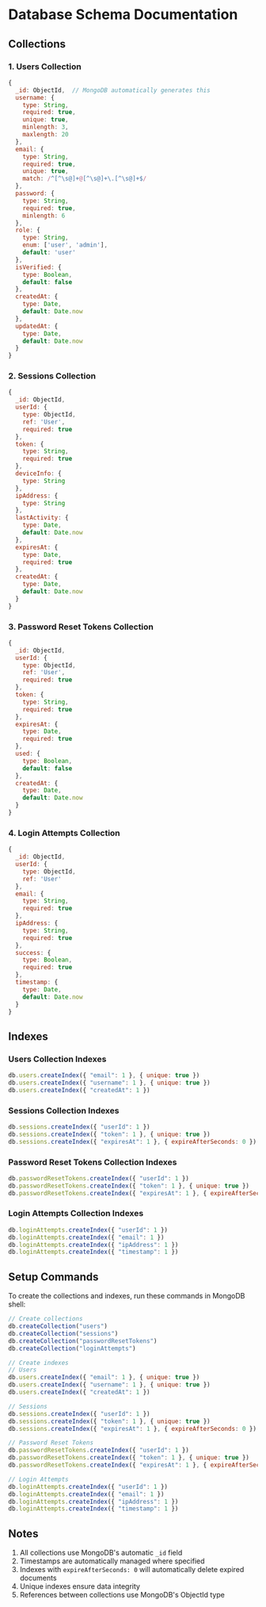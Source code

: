 # Database Schema Documentation

## Collections

### 1. Users Collection
```javascript
{
  _id: ObjectId,  // MongoDB automatically generates this
  username: {
    type: String,
    required: true,
    unique: true,
    minlength: 3,
    maxlength: 20
  },
  email: {
    type: String,
    required: true,
    unique: true,
    match: /^[^\s@]+@[^\s@]+\.[^\s@]+$/
  },
  password: {
    type: String,
    required: true,
    minlength: 6
  },
  role: {
    type: String,
    enum: ['user', 'admin'],
    default: 'user'
  },
  isVerified: {
    type: Boolean,
    default: false
  },
  createdAt: {
    type: Date,
    default: Date.now
  },
  updatedAt: {
    type: Date,
    default: Date.now
  }
}
```

### 2. Sessions Collection
```javascript
{
  _id: ObjectId,
  userId: {
    type: ObjectId,
    ref: 'User',
    required: true
  },
  token: {
    type: String,
    required: true
  },
  deviceInfo: {
    type: String
  },
  ipAddress: {
    type: String
  },
  lastActivity: {
    type: Date,
    default: Date.now
  },
  expiresAt: {
    type: Date,
    required: true
  },
  createdAt: {
    type: Date,
    default: Date.now
  }
}
```

### 3. Password Reset Tokens Collection
```javascript
{
  _id: ObjectId,
  userId: {
    type: ObjectId,
    ref: 'User',
    required: true
  },
  token: {
    type: String,
    required: true
  },
  expiresAt: {
    type: Date,
    required: true
  },
  used: {
    type: Boolean,
    default: false
  },
  createdAt: {
    type: Date,
    default: Date.now
  }
}
```

### 4. Login Attempts Collection
```javascript
{
  _id: ObjectId,
  userId: {
    type: ObjectId,
    ref: 'User'
  },
  email: {
    type: String,
    required: true
  },
  ipAddress: {
    type: String,
    required: true
  },
  success: {
    type: Boolean,
    required: true
  },
  timestamp: {
    type: Date,
    default: Date.now
  }
}
```

## Indexes

### Users Collection Indexes
```javascript
db.users.createIndex({ "email": 1 }, { unique: true })
db.users.createIndex({ "username": 1 }, { unique: true })
db.users.createIndex({ "createdAt": 1 })
```

### Sessions Collection Indexes
```javascript
db.sessions.createIndex({ "userId": 1 })
db.sessions.createIndex({ "token": 1 }, { unique: true })
db.sessions.createIndex({ "expiresAt": 1 }, { expireAfterSeconds: 0 })
```

### Password Reset Tokens Collection Indexes
```javascript
db.passwordResetTokens.createIndex({ "userId": 1 })
db.passwordResetTokens.createIndex({ "token": 1 }, { unique: true })
db.passwordResetTokens.createIndex({ "expiresAt": 1 }, { expireAfterSeconds: 0 })
```

### Login Attempts Collection Indexes
```javascript
db.loginAttempts.createIndex({ "userId": 1 })
db.loginAttempts.createIndex({ "email": 1 })
db.loginAttempts.createIndex({ "ipAddress": 1 })
db.loginAttempts.createIndex({ "timestamp": 1 })
```

## Setup Commands

To create the collections and indexes, run these commands in MongoDB shell:

```javascript
// Create collections
db.createCollection("users")
db.createCollection("sessions")
db.createCollection("passwordResetTokens")
db.createCollection("loginAttempts")

// Create indexes
// Users
db.users.createIndex({ "email": 1 }, { unique: true })
db.users.createIndex({ "username": 1 }, { unique: true })
db.users.createIndex({ "createdAt": 1 })

// Sessions
db.sessions.createIndex({ "userId": 1 })
db.sessions.createIndex({ "token": 1 }, { unique: true })
db.sessions.createIndex({ "expiresAt": 1 }, { expireAfterSeconds: 0 })

// Password Reset Tokens
db.passwordResetTokens.createIndex({ "userId": 1 })
db.passwordResetTokens.createIndex({ "token": 1 }, { unique: true })
db.passwordResetTokens.createIndex({ "expiresAt": 1 }, { expireAfterSeconds: 0 })

// Login Attempts
db.loginAttempts.createIndex({ "userId": 1 })
db.loginAttempts.createIndex({ "email": 1 })
db.loginAttempts.createIndex({ "ipAddress": 1 })
db.loginAttempts.createIndex({ "timestamp": 1 })
```

## Notes

1. All collections use MongoDB's automatic `_id` field
2. Timestamps are automatically managed where specified
3. Indexes with `expireAfterSeconds: 0` will automatically delete expired documents
4. Unique indexes ensure data integrity
5. References between collections use MongoDB's ObjectId type 